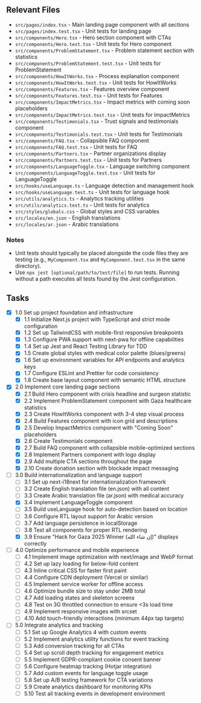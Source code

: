 ## Relevant Files

- `src/pages/index.tsx` - Main landing page component with all sections
- `src/pages/index.test.tsx` - Unit tests for landing page
- `src/components/Hero.tsx` - Hero section component with CTAs
- `src/components/Hero.test.tsx` - Unit tests for Hero component
- `src/components/ProblemStatement.tsx` - Problem statement section with statistics
- `src/components/ProblemStatement.test.tsx` - Unit tests for ProblemStatement
- `src/components/HowItWorks.tsx` - Process explanation component
- `src/components/HowItWorks.test.tsx` - Unit tests for HowItWorks
- `src/components/Features.tsx` - Features overview component
- `src/components/Features.test.tsx` - Unit tests for Features
- `src/components/ImpactMetrics.tsx` - Impact metrics with coming soon placeholders
- `src/components/ImpactMetrics.test.tsx` - Unit tests for ImpactMetrics
- `src/components/Testimonials.tsx` - Trust signals and testimonials component
- `src/components/Testimonials.test.tsx` - Unit tests for Testimonials
- `src/components/FAQ.tsx` - Collapsible FAQ component
- `src/components/FAQ.test.tsx` - Unit tests for FAQ
- `src/components/Partners.tsx` - Partner organizations display
- `src/components/Partners.test.tsx` - Unit tests for Partners
- `src/components/LanguageToggle.tsx` - Language switching component
- `src/components/LanguageToggle.test.tsx` - Unit tests for LanguageToggle
- `src/hooks/useLanguage.ts` - Language detection and management hook
- `src/hooks/useLanguage.test.ts` - Unit tests for language hook
- `src/utils/analytics.ts` - Analytics tracking utilities
- `src/utils/analytics.test.ts` - Unit tests for analytics
- `src/styles/globals.css` - Global styles and CSS variables
- `src/locales/en.json` - English translations
- `src/locales/ar.json` - Arabic translations

### Notes

- Unit tests should typically be placed alongside the code files they are testing (e.g., `MyComponent.tsx` and `MyComponent.test.tsx` in the same directory).
- Use `npx jest [optional/path/to/test/file]` to run tests. Running without a path executes all tests found by the Jest configuration.

## Tasks

- [x] 1.0 Set up project foundation and infrastructure
  - [x] 1.1 Initialize Next.js project with TypeScript and strict mode configuration
  - [x] 1.2 Set up TailwindCSS with mobile-first responsive breakpoints
  - [x] 1.3 Configure PWA support with next-pwa for offline capabilities
  - [x] 1.4 Set up Jest and React Testing Library for TDD
  - [x] 1.5 Create global styles with medical color palette (blues/greens)
  - [x] 1.6 Set up environment variables for API endpoints and analytics keys
  - [x] 1.7 Configure ESLint and Prettier for code consistency
  - [x] 1.8 Create base layout component with semantic HTML structure

- [x] 2.0 Implement core landing page sections
  - [x] 2.1 Build Hero component with crisis headline and surgeon statistic
  - [x] 2.2 Implement ProblemStatement component with Gaza healthcare statistics
  - [x] 2.3 Create HowItWorks component with 3-4 step visual process
  - [x] 2.4 Build Features component with icon grid and descriptions
  - [x] 2.5 Develop ImpactMetrics component with "Coming Soon" placeholders
  - [x] 2.6 Create Testimonials component
  - [x] 2.7 Build FAQ component with collapsible mobile-optimized sections
  - [x] 2.8 Implement Partners component with logo display
  - [x] 2.9 Add multiple CTA sections throughout the page
  - [x] 2.10 Create donation section with blockade impact messaging

- [ ] 3.0 Build internationalization and language support
  - [ ] 3.1 Set up next-i18next for internationalization framework
  - [ ] 3.2 Create English translation file (en.json) with all content
  - [ ] 3.3 Create Arabic translation file (ar.json) with medical accuracy
  - [x] 3.4 Implement LanguageToggle component
  - [ ] 3.5 Build useLanguage hook for auto-detection based on location
  - [ ] 3.6 Configure RTL layout support for Arabic version
  - [ ] 3.7 Add language persistence in localStorage
  - [ ] 3.8 Test all components for proper RTL rendering
  - [x] 3.9 Ensure "Hack for Gaza 2025 Winner (إن شاء الله)" displays correctly

- [ ] 4.0 Optimize performance and mobile experience
  - [ ] 4.1 Implement image optimization with next/image and WebP format
  - [ ] 4.2 Set up lazy loading for below-fold content
  - [ ] 4.3 Inline critical CSS for faster first paint
  - [ ] 4.4 Configure CDN deployment (Vercel or similar)
  - [ ] 4.5 Implement service worker for offline access
  - [ ] 4.6 Optimize bundle size to stay under 2MB total
  - [ ] 4.7 Add loading states and skeleton screens
  - [ ] 4.8 Test on 3G throttled connection to ensure <3s load time
  - [ ] 4.9 Implement responsive images with srcset
  - [ ] 4.10 Add touch-friendly interactions (minimum 44px tap targets)

- [ ] 5.0 Integrate analytics and tracking
  - [ ] 5.1 Set up Google Analytics 4 with custom events
  - [ ] 5.2 Implement analytics utility functions for event tracking
  - [ ] 5.3 Add conversion tracking for all CTAs
  - [ ] 5.4 Set up scroll depth tracking for engagement metrics
  - [ ] 5.5 Implement GDPR-compliant cookie consent banner
  - [ ] 5.6 Configure heatmap tracking (Hotjar integration)
  - [ ] 5.7 Add custom events for language toggle usage
  - [ ] 5.8 Set up A/B testing framework for CTA variations
  - [ ] 5.9 Create analytics dashboard for monitoring KPIs
  - [ ] 5.10 Test all tracking events in development environment
